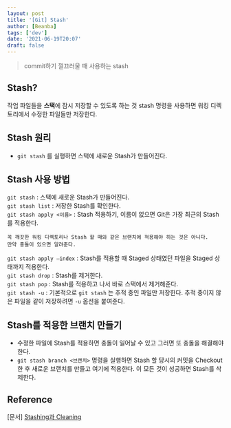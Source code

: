 ```yaml
---
layout: post
title: '[Git] Stash'
author: [Beanba]
tags: ['dev']
date: '2021-06-19T20:07'
draft: false
---
```


> commit하기 껄끄러울 때 사용하는 stash

## Stash?

작업 파일들을 **스택**에 잠시 저장할 수 있도록 하는 것
stash 명령을 사용하면 워킹 디렉토리에서 수정한 파일들만 저장한다.

## Stash 원리

- `git stash` 를 실행하면 스택에 새로운 Stash가 만들어진다.

## Stash 사용 방법

`git stash` : 스택에 새로운 Stash가 만들어진다.<br />
`git stash list` : 저장한 Stash를 확인한다.<br />
`git stash apply <이름>` : Stash 적용하기, 이름이 없으면 Git은 가장 최근의 Stash를 적용한다.<br />

    꼭 깨끗한 워킹 디렉토리나 Stash 할 때와 같은 브랜치에 적용해야 하는 것은 아니다.
    만약 충돌이 있으면 알려준다.

`git stash apply —index` : Stash를 적용할 때 Staged 상태였던 파일을 Staged 상태까지 적용한다.<br />
`git stash drop` : Stash를 제거한다.<br />
`git stash pop` : Stash를 적용하고 나서 바로 스택에서 제거해준다.<br />
`git stash -u` : 기본적으로 `git stash` 는 추적 중인 파일만 저장한다. 추적 중이지 않은 파일을 같이 저장하려면 `-u` 옵션을 붙여준다.<br />

## Stash를 적용한 브랜치 만들기

- 수정한 파일에 Stash를 적용하면 충돌이 일어날 수 있고 그러면 또 충돌을 해결해야 한다.
- `git stash branch <브랜치>` 명령을 실행하면 Stash 할 당시의 커밋을 Checkout 한 후 새로운 브랜치를 만들고 여기에 적용한다. 이 모든 것이 성공하면 Stash를 삭제한다.

## Reference

[문서] [Stashing과 Cleaning](https://git-scm.com/book/ko/v2/Git-%EB%8F%84%EA%B5%AC-Stashing%EA%B3%BC-Cleaning)
